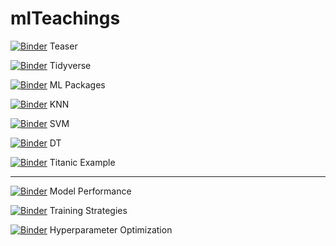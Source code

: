 # mlTeachings

[![Binder](http://mybinder.org/badge.svg)](http://beta.mybinder.org/v2/gh/gbonomib/mlTeachings/dev?filepath=0_teaser.ipynb?urlpath=tree) Teaser

[![Binder](http://mybinder.org/badge.svg)](http://beta.mybinder.org/v2/gh/gbonomib/mlTeachings/dev?filepath=1_1_intro_tidyverse.ipynb?urlpath=tree) Tidyverse

[![Binder](http://mybinder.org/badge.svg)](http://beta.mybinder.org/v2/gh/gbonomib/mlTeachings/dev?filepath=1_2_mlpackages.ipynb?urlpath=tree) ML Packages

[![Binder](http://mybinder.org/badge.svg)](http://beta.mybinder.org/v2/gh/gbonomib/mlTeachings/dev?filepath=1_3_knn.ipynb?urlpath=tree) KNN

[![Binder](http://mybinder.org/badge.svg)](http://beta.mybinder.org/v2/gh/gbonomib/mlTeachings/dev?filepath=1_4_svm.ipynb?urlpath=tree) SVM

[![Binder](http://mybinder.org/badge.svg)](http://beta.mybinder.org/v2/gh/gbonomib/mlTeachings/dev?filepath=1_5_dt.ipynb?urlpath=tree) DT

[![Binder](http://mybinder.org/badge.svg)](http://beta.mybinder.org/v2/gh/gbonomib/mlTeachings/dev?filepath=1_6_titanic.ipynb?urlpath=tree) Titanic Example

___

[![Binder](http://mybinder.org/badge.svg)](http://beta.mybinder.org/v2/gh/gbonomib/mlTeachings/dev?filepath=2_1_ModelPerformance.ipynb?urlpath=tree) Model Performance

[![Binder](http://mybinder.org/badge.svg)](http://beta.mybinder.org/v2/gh/gbonomib/mlTeachings/dev?filepath=2_2_TrainingStrategies.ipynb?urlpath=tree) Training Strategies

[![Binder](http://mybinder.org/badge.svg)](http://beta.mybinder.org/v2/gh/gbonomib/mlTeachings/dev?filepath=2_3_HyperparameterOptimization.ipynb?urlpath=tree) Hyperparameter Optimization
